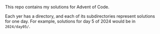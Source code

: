 This repo contains my solutions for Advent of Code.

Each yer has a directory, and each of its subdirectories represent solutions for one day. For example, solutions for day 5 of 2024 would be in `2024/day05/`.
